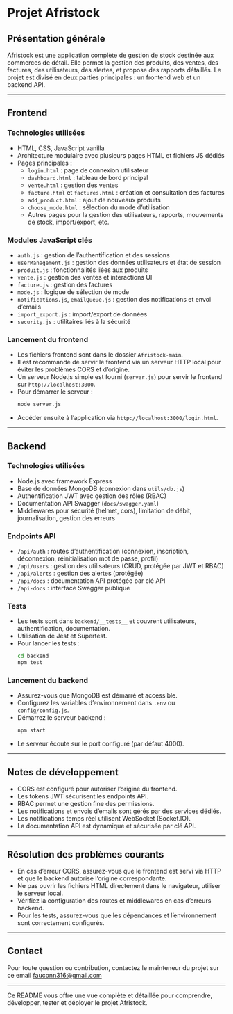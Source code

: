 # Projet Afristock

## Présentation générale

Afristock est une application complète de gestion de stock destinée aux commerces de détail. Elle permet la gestion des produits, des ventes, des factures, des utilisateurs, des alertes, et propose des rapports détaillés. Le projet est divisé en deux parties principales : un frontend web et un backend API.

---

## Frontend

### Technologies utilisées

- HTML, CSS, JavaScript vanilla
- Architecture modulaire avec plusieurs pages HTML et fichiers JS dédiés
- Pages principales :
  - `login.html` : page de connexion utilisateur
  - `dashboard.html` : tableau de bord principal
  - `vente.html` : gestion des ventes
  - `facture.html` et `factures.html` : création et consultation des factures
  - `add_product.html` : ajout de nouveaux produits
  - `choose_mode.html` : sélection du mode d’utilisation
  - Autres pages pour la gestion des utilisateurs, rapports, mouvements de stock, import/export, etc.

### Modules JavaScript clés

- `auth.js` : gestion de l’authentification et des sessions
- `userManagement.js` : gestion des données utilisateurs et état de session
- `produit.js` : fonctionnalités liées aux produits
- `vente.js` : gestion des ventes et interactions UI
- `facture.js` : gestion des factures
- `mode.js` : logique de sélection de mode
- `notifications.js`, `emailQueue.js` : gestion des notifications et envoi d’emails
- `import_export.js` : import/export de données
- `security.js` : utilitaires liés à la sécurité

### Lancement du frontend

- Les fichiers frontend sont dans le dossier `Afristock-main`.
- Il est recommandé de servir le frontend via un serveur HTTP local pour éviter les problèmes CORS et d’origine.
- Un serveur Node.js simple est fourni (`server.js`) pour servir le frontend sur `http://localhost:3000`.
- Pour démarrer le serveur :
  ```bash
  node server.js
  ```
- Accéder ensuite à l’application via `http://localhost:3000/login.html`.

---

## Backend

### Technologies utilisées

- Node.js avec framework Express
- Base de données MongoDB (connexion dans `utils/db.js`)
- Authentification JWT avec gestion des rôles (RBAC)
- Documentation API Swagger (`docs/swagger.yaml`)
- Middlewares pour sécurité (helmet, cors), limitation de débit, journalisation, gestion des erreurs

### Endpoints API

- `/api/auth` : routes d’authentification (connexion, inscription, déconnexion, réinitialisation mot de passe, profil)
- `/api/users` : gestion des utilisateurs (CRUD, protégée par JWT et RBAC)
- `/api/alerts` : gestion des alertes (protégée)
- `/api/docs` : documentation API protégée par clé API
- `/api-docs` : interface Swagger publique

### Tests

- Les tests sont dans `backend/__tests__` et couvrent utilisateurs, authentification, documentation.
- Utilisation de Jest et Supertest.
- Pour lancer les tests :
  ```bash
  cd backend
  npm test
  ```

### Lancement du backend

- Assurez-vous que MongoDB est démarré et accessible.
- Configurez les variables d’environnement dans `.env` ou `config/config.js`.
- Démarrez le serveur backend :
  ```bash
  npm start
  ```
- Le serveur écoute sur le port configuré (par défaut 4000).

---

## Notes de développement

- CORS est configuré pour autoriser l’origine du frontend.
- Les tokens JWT sécurisent les endpoints API.
- RBAC permet une gestion fine des permissions.
- Les notifications et envois d’emails sont gérés par des services dédiés.
- Les notifications temps réel utilisent WebSocket (Socket.IO).
- La documentation API est dynamique et sécurisée par clé API.

---

## Résolution des problèmes courants

- En cas d’erreur CORS, assurez-vous que le frontend est servi via HTTP et que le backend autorise l’origine correspondante.
- Ne pas ouvrir les fichiers HTML directement dans le navigateur, utiliser le serveur local.
- Vérifiez la configuration des routes et middlewares en cas d’erreurs backend.
- Pour les tests, assurez-vous que les dépendances et l’environnement sont correctement configurés.

---

## Contact

Pour toute question ou contribution, contactez le mainteneur du projet sur ce email
fauconn316@gmail.com

---

Ce README vous offre une vue complète et détaillée pour comprendre, développer, tester et déployer le projet Afristock.
